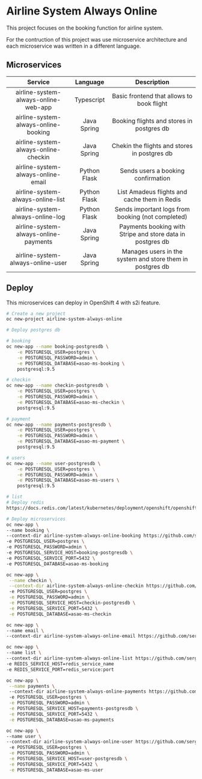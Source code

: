 # Airline System Always Online

This project focuses on the booking function for airline system. 

For the contruction of this project was use microservice architecture and each microservice was written in a different language.

## Microservices

|                Service                |   Language   |                         Description                        |
|:-------------------------------------:|:------------:|:----------------------------------------------------------:|
| airline-system-always-online-web-app  | Typescript   | Basic frontend that allows to book flight                  |
| airline-system-always-online-booking  | Java Spring  | Booking flights and stores in postgres db                  |
| airline-system-always-online-checkin  | Java Spring  | Chekin the flights and stores in postgres db               |
| airline-system-always-online-email    | Python Flask | Sends users a booking confirmation                         |
| airline-system-always-online-list     | Python Flask | List Amadeus flights and cache them in Redis               |
| airline-system-always-online-log      | Python Flask | Sends important logs from booking (not completed)          |
| airline-system-always-online-payments | Java Spring  | Payments booking with Stripe and store data in postgres db |
| airline-system-always-online-user     | Java Spring  | Manages users in the system and store them in postgres db  |

## Deploy

This microservices can deploy in OpenShift 4 with s2i feature.

```bash
# Create a new project
oc new-project airline-system-always-online

# Deploy postgres db

# booking
oc new-app --name booking-postgresdb \
    -e POSTGRESQL_USER=postgres \
    -e POSTGRESQL_PASSWORD=admin \
    -e POSTGRESQL_DATABASE=asao-ms-booking \
    postgresql:9.5

# checkin
oc new-app --name checkin-postgresdb \
    -e POSTGRESQL_USER=postgres \
    -e POSTGRESQL_PASSWORD=admin \
    -e POSTGRESQL_DATABASE=asao-ms-checkin \
    postgresql:9.5

# payment
oc new-app --name payments-postgresdb \
    -e POSTGRESQL_USER=postgres \
    -e POSTGRESQL_PASSWORD=admin \
    -e POSTGRESQL_DATABASE=asao-ms-payment \
    postgresql:9.5

# users
oc new-app --name user-postgresdb \
    -e POSTGRESQL_USER=postgres \
    -e POSTGRESQL_PASSWORD=admin \
    -e POSTGRESQL_DATABASE=asao-ms-users \
    postgresql:9.5

# list
# Deploy redis
https://docs.redis.com/latest/kubernetes/deployment/openshift/openshift-cli/

# Deploy microservices
oc new-app \
--name booking \
--context-dir airline-system-always-online-booking https://github.com/sergioseks/airline-system-always-online.git \ 
-e POSTGRESQL_USER=postgres \
-e POSTGRESQL_PASSWORD=admin \
-e POSTGRESQL_SERVICE_HOST=booking-postgresdb \
-e POSTGRESQL_SERVICE_PORT=5432 \
-e POSTGRESQL_DATABASE=asao-ms-booking

oc new-app \
 --name checkin \
 --context-dir airline-system-always-online-checkin https://github.com/sergioseks/airline-system-always-online.git
 -e POSTGRESQL_USER=postgres \
 -e POSTGRESQL_PASSWORD=admin \
 -e POSTGRESQL_SERVICE_HOST=checkin-postgresdb \
 -e POSTGRESQL_SERVICE_PORT=5432 \
 -e POSTGRESQL_DATABASE=asao-ms-checkin

oc new-app \
--name email \
--context-dir airline-system-always-online-email https://github.com/sergioseks/airline-system-always-online.git

oc new-app \
--name list \
--context-dir airline-system-always-online-list https://github.com/sergioseks/airline-system-always-online.git
-e REDIS_SERVICE_HOST=redis_service_name
-e REDIS_SERVICE_PORT=redis_service:port

oc new-app \
 --name payments \ 
 --context-dir airline-system-always-online-payments https://github.com/sergioseks/airline-system-always-online.git
 -e POSTGRESQL_USER=postgres \
 -e POSTGRESQL_PASSWORD=admin \
 -e POSTGRESQL_SERVICE_HOST=payments-postgresdb \
 -e POSTGRESQL_SERVICE_PORT=5432 \
 -e POSTGRESQL_DATABASE=asao-ms-payments

oc new-app \
--name user \ 
--context-dir airline-system-always-online-user https://github.com/sergioseks/airline-system-always-online.git
 -e POSTGRESQL_USER=postgres \
 -e POSTGRESQL_PASSWORD=admin \
 -e POSTGRESQL_SERVICE_HOST=user-postgresdb \
 -e POSTGRESQL_SERVICE_PORT=5432 \
 -e POSTGRESQL_DATABASE=asao-ms-user
```

